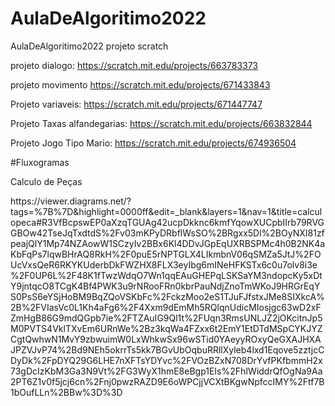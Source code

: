 # AulaDeAlgoritimo2022
AulaDeAlgoritimo2022
projeto scratch

projeto dialogo:
https://scratch.mit.edu/projects/663783373

projeto movimento
https://scratch.mit.edu/projects/671433843

Projeto variaveis:
https://scratch.mit.edu/projects/671447747

Projeto Taxas alfandegarias:
https://scratch.mit.edu/projects/663832844

Projeto Jogo Tipo Mario:
https://scratch.mit.edu/projects/674936504

<p> #Fluxogramas </p>
<p>Calculo de Peças</p>
https://viewer.diagrams.net/?tags=%7B%7D&highlight=0000ff&edit=_blank&layers=1&nav=1&title=calculopeca#R3VfBcpswEP0aXzqTGUAg42ucpDkknc6kmfYqowXUCpbIIrb79RVGGBOw42TseJqTxdtdS%2Fv03mKPyDRbflWsSO%2BRgxx5Dl%2BOyNXI81zfpeajQlY1Mp74NZAowW1SCzyIv2BBx6Kl4DDvJGpEqUXRBSPMc4h0B2NK4aKbFqPs7lqwBHrAQ8RkH%2F0puE5rNPTGLX4LIkmbnV06qSMZa5JtJ%2FOUcVxsQeR6RKYKUderbDkFWZHX8FLX3eyIbg6mINeHFKSTx6c0u7olv8i3e%2F0UP6L%2F48K1fTwzWdqO7Wn1qqEAuGHEPqLSKSaYM3ndopcKy5xDtY9jntqcO8TCgK4Bf4PWK3u9rNRooFRn0kbrPauNdjZnoTmWKoJ9HRGrEqYS0PsS6eYSjHoBM9BqZQoVSKbFc%2FckzMoo2eS1TJuFJfstxJMe8SIXkcA%2B%2FVIasVc0L1Kh4aFg6%2F4Xxm9dEmMh5RQlqnUdicMIosjgc63wD2xFZmHgB86G9mdQGpb7ie%2FTZAuIG9Ql1t%2FUqn3RmsUNLJZ2jOKcitnJp5M0PVTS4VklTXvEm6URnWe%2Bz3kqWa4FZxx6t2EmY1EtDTdMSpCYKJYZCgtQwhwN1MvY9zbwuimW0LxWhkwSx96wSTid0YAeyyROxyQeGXAJHXAJPZVJvP74%2Bd9NEh5okrrTs5kk7BGvUbOqbuRRllXyleb4lxd1Eqove5zztjcCDyDk%2FpDYQ29G6LHE7nXFTsYDYvc%2FVOzBZxN708DrYvfPKfbmmH2x73gDcIzKbM3Ga3N9Vt%2FG3WyX1hmE8eBgp1EIs%2FhIWiddrQfOgNa9Aa2PT6Z1v0f5jcj6cn%2Fnj0pwzRAZD9E6oWPCjjVCXtBKgwNpfccIMY%2Ftf7B1bOufLLn%2BBw%3D%3D
